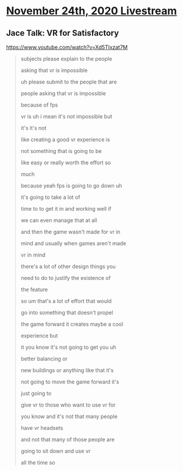 # [November 24th, 2020 Livestream](../2020-11-24.md)
## Jace Talk: VR for Satisfactory
https://www.youtube.com/watch?v=Xd5TIxzat7M
> subjects please explain to the people
> 
> asking that vr is impossible
> 
> uh please submit to the people that are
> 
> people asking that vr is impossible
> 
> because of fps
> 
> vr is uh i mean it's not impossible but
> 
> it's it's not
> 
> like creating a good vr experience is
> 
> not something that is going to be
> 
> like easy or really worth the effort so
> 
> much
> 
> because yeah fps is going to go down uh
> 
> it's going to take a lot of
> 
> time to to get it in and working well if
> 
> we can even manage that at all
> 
> and then the game wasn't made for vr in
> 
> mind and usually when games aren't made
> 
> vr in mind
> 
> there's a lot of other design things you
> 
> need to do to justify the existence of
> 
> the feature
> 
> so um that's a lot of effort that would
> 
> go into something that doesn't propel
> 
> the game forward it creates maybe a cool
> 
> experience but
> 
> it you know it's not going to get you uh
> 
> better balancing or
> 
> new buildings or anything like that it's
> 
> not going to move the game forward it's
> 
> just going to
> 
> give vr to those who want to use vr for
> 
> you know and it's not that many people
> 
> have vr headsets
> 
> and not that many of those people are
> 
> going to sit down and use vr
> 
> all the time so
> 
